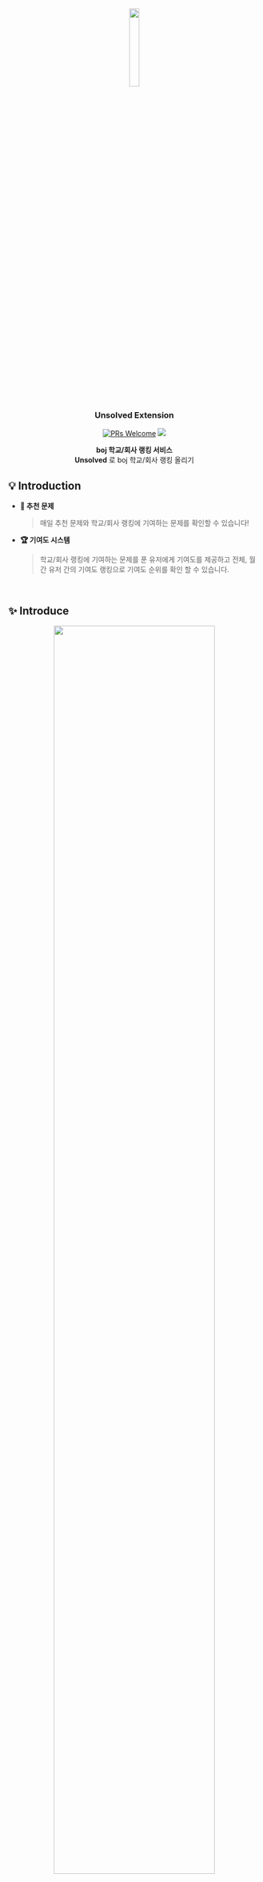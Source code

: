 <div width="100%" height="100%" align="center">

<h1 align="center">
    <img width="20%" src="https://user-images.githubusercontent.com/67993856/166102839-8832ae1a-f09a-4866-a936-3d451b84a3e7.png" />
</h1>

<p align="center">
  <h3 align="center"> Unsolved Extension </h3>
  <a href="CONTRIBUTING.md#pull-requests"><img src="https://img.shields.io/badge/PRs-welcome-brightgreen.svg" alt="PRs Welcome"></a>
  <img src="https://img.shields.io/badge/License-MIT-blue.svg">
  </p>

<b>boj 학교/회사 랭킹 서비스</b></br>
<b>Unsolved</b> 로 boj 학교/회사 랭킹 올리기

</div>

## :bulb: Introduction

-   **📝 추천 문제**

    > 매일 추천 문제와 학교/회사 랭킹에 기여하는 문제를 확인할 수 있습니다!

-   **🏆️ 기여도 시스템**

    > 학교/회사 랭킹에 기여하는 문제를 푼 유저에게 기여도를 제공하고 전체, 월간 유저 간의 기여도 랭킹으로 기여도 순위를 확인 할 수 있습니다.

</br>

## ✨ Introduce

<p align="center">
    <img width="80%" src="./asset/introduce1.png" />
    <img width="80%" src="./asset/introduce2.png" />
    <img width="80%" src="./asset/introduce3.png" />
    <img width="80%" src="./asset/introduce4.png" />

</p>

</br>

## 💻 Test

> Unsolved Extension을 직접 테스트 해보고 싶다면 [본 가이드](./TEST_GUIDE.md)를 참고해 주세요!

</br>

## :tada: Useage

### Extension 설치 후

아래와 같이 귀여운 아이콘이 브라우저 우측에 생성됩니다!

아래 단축키를 사용해 아이콘을 보이게 하거나 숨길 수 있습니다.

-   MAC - `cmd + shift + 8`
-   WIN - `ctrl + shift + 8`

<br>

![guide1](./asset/guide1.png)

<br>

또는 브라우저의 우측 상단, Extension 아이콘을 눌러서 직접 설정할 수 있습니다. **버튼 숨기기** 기능을 활용하면 버튼을 숨길 수 있습니다.

> 💡 우측 상단의 옵션 창은 `cmd + shift + 9`를 활용해 켜고 끌 수 있습니다!

<br>

![guide2](./asset/guide2.png)

<br>

> 💡 Unsolved Extension은 Chrome의 모든 tab에서 독립적으로 동작하지만,
> <br>
> 숨기기 기능은 모든 tab에서 동일하게 적용됩니다!

<br>

### 버튼을 누르면!

메인 화면인 **내 정보** 에서는 [Solved.ac](https://solved.ac)에서 제공하는 정보들과 [백준의 Organization 정보](https://www.acmicpc.net/setting/school)들이 나열됩니다.

<br>

만약 해당 Organization이 **Unsolved 서비스에 등록**되어 있다면 Unsolved 프로필도 확인할 수 있습니다.

<br>

> 💡 Organization을 Unsolved 서비스에 등록하려면 [본 가이드](./ORGANIZATION_GUIDE.md)를 참고해주세요

<br>

![guide3](./asset/guide3.png)

<br>

추가로 [Mazassumnida](https://github.com/mazassumnida/mazassumnida) 프로젝트의 뱃지도 확인할 수 있습니다.
